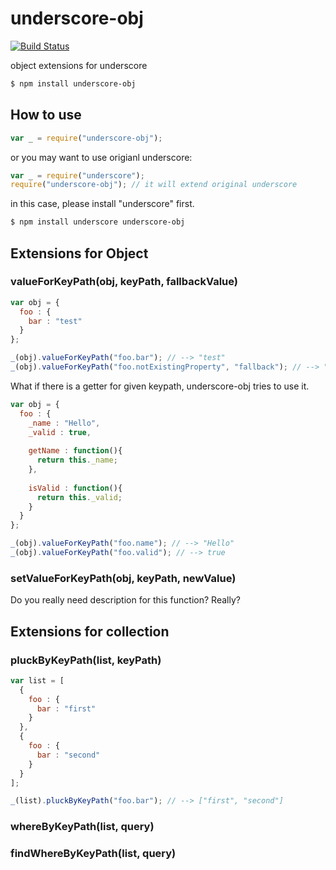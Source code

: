 # underscore-obj

[![Build Status](https://travis-ci.org/jeeeyul/underscore-obj.png?branch=master)](https://travis-ci.org/jeeeyul/underscore-obj)

object extensions for underscore

```bash
$ npm install underscore-obj
```

## How to use
```javascript
var _ = require("underscore-obj");
```

or you may want to use origianl underscore:

```javascript
var _ = require("underscore");
require("underscore-obj"); // it will extend original underscore
```
in this case, please install "underscore" first.
```bash
$ npm install underscore underscore-obj
```

## Extensions for Object
### valueForKeyPath(obj, keyPath, fallbackValue)
```javascript
var obj = {
  foo : {
    bar : "test"
  }
};

_(obj).valueForKeyPath("foo.bar"); // --> "test"
_(obj).valueForKeyPath("foo.notExistingProperty", "fallback"); // --> "fallback"
```

What if there is a getter for given keypath, underscore-obj tries to use it.
```javascript
var obj = {
  foo : {
    _name : "Hello",
    _valid : true,
    
    getName : function(){
      return this._name;
    },
    
    isValid : function(){
      return this._valid;
    }
  }
};

_(obj).valueForKeyPath("foo.name"); // --> "Hello"
_(obj).valueForKeyPath("foo.valid"); // --> true
```

### setValueForKeyPath(obj, keyPath, newValue)
Do you really need description for this function? Really?

## Extensions for collection
### pluckByKeyPath(list, keyPath)
```javascript
var list = [
  {
    foo : {
      bar : "first"
    }
  },
  {
    foo : {
      bar : "second"
    }
  }
];

_(list).pluckByKeyPath("foo.bar"); // --> ["first", "second"]
```

### whereByKeyPath(list, query)
### findWhereByKeyPath(list, query)

